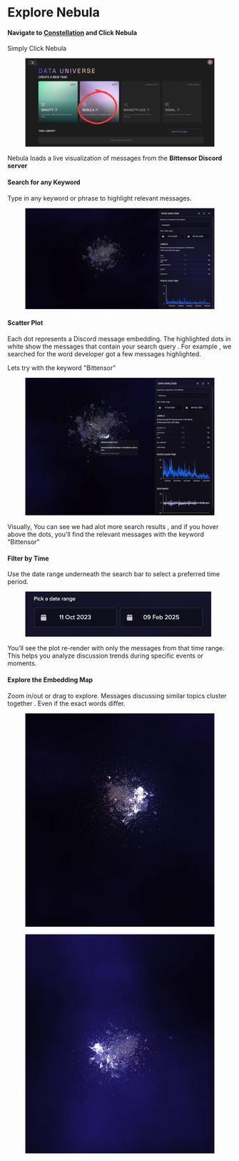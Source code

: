 # Explore Nebula

#### Navigate to [Constellation](https://app.macrocosmos.ai/gravity/tasks) and Click Nebula

Simply Click Nebula&#x20;

<figure><img src="../../.gitbook/assets/canva4.png" alt=""><figcaption></figcaption></figure>

Nebula loads a live visualization of messages from the **Bittensor Discord server**



#### Search for any Keyword&#x20;

Type in any keyword or phrase to highlight relevant messages.

<figure><img src="../../.gitbook/assets/Screenshot 2025-04-09 at 02.33.11.png" alt=""><figcaption></figcaption></figure>



#### **Scatter Plot**

Each dot represents a Discord message embedding. The highlighted dots in white show the messages that contain your search query . For example , we searched for the word developer got a few messages highlighted.&#x20;

Lets try with the keyword "Bittensor"&#x20;

<figure><img src="../../.gitbook/assets/Screenshot 2025-04-09 at 02.42.02.png" alt=""><figcaption></figcaption></figure>

Visually, You can see we had alot more search results , and if you hover above the dots, you'll find the relevant messages with the keyword "Bittensor"&#x20;



#### Filter by Time

Use the date range underneath the search bar to select a preferred time period.&#x20;

<figure><img src="../../.gitbook/assets/Screenshot 2025-04-09 at 11.30.57.png" alt=""><figcaption></figcaption></figure>

You’ll see the plot re-render with only the messages from that time range. This helps you analyze discussion trends during specific events or moments.



#### Explore the Embedding Map

Zoom in/out or drag to explore. Messages discussing similar topics cluster together . Even if the exact words differ.

<div><figure><img src="../../.gitbook/assets/Screenshot 2025-04-09 at 11.14.17.png" alt=""><figcaption></figcaption></figure> <figure><img src="../../.gitbook/assets/Screenshot 2025-04-09 at 11.15.44.png" alt=""><figcaption></figcaption></figure></div>

